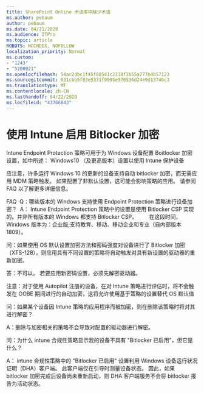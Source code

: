```yaml
---
title: SharePoint Online 术语库中缺少术语
ms.author: pebaum
author: pebaum
ms.date: 04/21/2020
ms.audience: ITPro
ms.topic: article
ROBOTS: NOINDEX, NOFOLLOW
localization_priority: Normal
ms.custom:
- "1243"
- "5200021"
ms.openlocfilehash: 54ac2dbc1f45f88541c2338f3b55a777b4b57123
ms.sourcegitcommit: 631cbb5f03e5371f0995e976536d24e9d13746c3
ms.translationtype: MT
ms.contentlocale: zh-CN
ms.lasthandoff: 04/22/2020
ms.locfileid: "43766843"
---
```

# <a name="enabling-bitlocker-encryption-with-intune"></a>使用 Intune 启用 Bitlocker 加密

Intune Endpoint Protection 策略可用于为 Windows 设备配置 Boitlocker 加密设置，如中所述： Windows10 （及更高版本）设置以使用 Intune 保护设备

应注意，许多运行 Windows 10 的更新的设备支持自动 bitlocker 加密，而无需应用 MDM 策略触发。 如果配置了非默认设置，这可能会影响策略的应用。 请参阅 FAQ 以了解更多详细信息。


FAQ  Q：哪些版本的 Windows 支持使用 Endpoint Protection 策略进行设备加密？
 A： Intune Endpoint Protection 策略中的设置是使用 Bitlocker CSP 实现的。并非所有版本的 Windows 都支持 Bitlocker CSP。 
      在这段时间，Windows 版本为：企业版;支持教育、移动、移动企业和专业（自内部版本1809）。




问：如果使用 OS 默认设置加密方法和密码强度对设备进行了 Bitlocker 加密（XTS-128），则应用具有不同设置的策略将自动触发对具有新设置的驱动器的重新加密。

答：不可以。 若要应用新密码设置，必须先解密驱动器。

注意：对于使用 Autopilot 注册的设备，在对 Intune 策略进行评估时，将不会触发在 OOBE 期间进行的自动加密，这将允许使用基于策略的设置替代 OS 默认值




问：如果某个设备因 Intune 策略的应用程序而被加密，则在删除该策略时将对其进行解密？

A：删除与加密相关的策略不会导致对配置的驱动器进行解密。




问：为什么 intune 合规性策略显示我的设备不具有 "Bitlocker 已启用"，但它是什么？

A： intune 合规性策略中的 "Bitlocker 已启用" 设置利用 Windows 设备运行状况证明（DHA）客户端。 此客户端仅在引导时测量设备状态。 因此，如果 bitlocker 加密完成后设备尚未重新启动，则 DHA 客户端服务不会将 bitlocker 报告为活动状态。